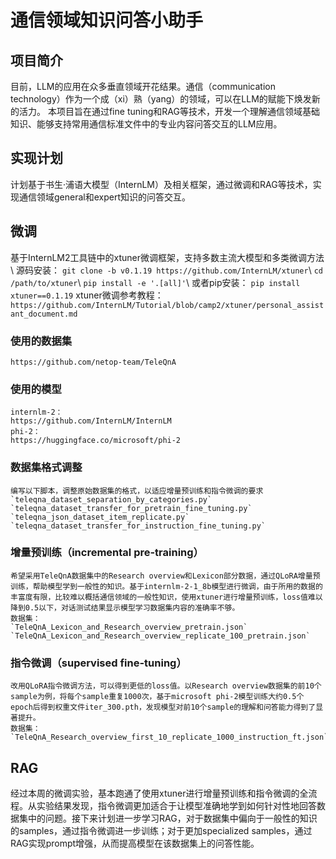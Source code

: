 # 通信领域知识问答小助手
## 项目简介
   目前，LLM的应用在众多垂直领域开花结果。通信（communication technology）作为一个成（xi）熟（yang）的领域，可以在LLM的赋能下焕发新的活力。
   本项目旨在通过fine tuning和RAG等技术，开发一个理解通信领域基础知识、能够支持常用通信标准文件中的专业内容问答交互的LLM应用。
## 实现计划
   计划基于书生·浦语大模型（InternLM）及相关框架，通过微调和RAG等技术，实现通信领域general和expert知识的问答交互。
## 微调
基于InternLM2工具链中的xtuner微调框架，支持多数主流大模型和多类微调方法\\
源码安装：
`git clone -b v0.1.19 https://github.com/InternLM/xtuner`\\
`cd /path/to/xtuner`\\
`pip install -e '.[all]'`\\
或者pip安装：
`pip install xtuner==0.1.19`
xtuner微调参考教程：
`https://github.com/InternLM/Tutorial/blob/camp2/xtuner/personal_assistant_document.md`

### 使用的数据集
    https://github.com/netop-team/TeleQnA
### 使用的模型
    internlm-2：
    https://github.com/InternLM/InternLM
    phi-2：
    https://huggingface.co/microsoft/phi-2

### 数据集格式调整
    编写以下脚本，调整原始数据集的格式，以适应增量预训练和指令微调的要求
    `teleqna_dataset_separation_by_categories.py`
    `teleqna_dataset_transfer_for_pretrain_fine_tuning.py`
    `teleqna_json_dataset_item_replicate.py`
    `teleqna_dataset_transfer_for_instruction_fine_tuning.py`
    
### 增量预训练（incremental pre-training）
    希望采用TeleQnA数据集中的Research overview和Lexicon部分数据，通过QLoRA增量预训练，帮助模型学到一般性的知识。基于internlm-2-1_8b模型进行微调，由于所用的数据的丰富度有限，比较难以概括通信领域的一般性知识，使用xtuner进行增量预训练，loss值难以降到0.5以下，对话测试结果显示模型学习数据集内容的准确率不够。
    数据集：
    `TeleQnA_Lexicon_and_Research_overview_pretrain.json`
    `TeleQnA_Lexicon_and_Research_overview_replicate_100_pretrain.json`
    
### 指令微调（supervised fine-tuning）
    改用QLoRA指令微调方法，可以得到更低的loss值。以Research overview数据集的前10个sample为例，将每个sample重复1000次，基于microsoft phi-2模型训练大约0.5个epoch后得到权重文件iter_300.pth，发现模型对前10个sample的理解和问答能力得到了显著提升。
    数据集：
    `TeleQnA_Research_overview_first_10_replicate_1000_instruction_ft.json`

## RAG
经过本周的微调实验，基本跑通了使用xtuner进行增量预训练和指令微调的全流程。从实验结果发现，指令微调更加适合于让模型准确地学到如何针对性地回答数据集中的问题。接下来计划进一步学习RAG，对于数据集中偏向于一般性的知识的samples，通过指令微调进一步训练；对于更加specialized samples，通过RAG实现prompt增强，从而提高模型在该数据集上的问答性能。
